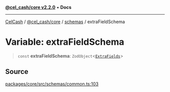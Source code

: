 [**@cel_cash/core v2.2.0**](../../README.md) • **Docs**

***

[CelCash](../../../../packages.md) / [@cel\_cash/core](../../README.md) / [schemas](../README.md) / extraFieldSchema

# Variable: extraFieldSchema

> `const` **extraFieldSchema**: `ZodObject`\<[`ExtraFields`](../../types/type-aliases/ExtraFields.md)\>

## Source

[packages/core/src/schemas/common.ts:103](https://github.com/Pyxlab/celcash/blob/f7cdc752c29f8a0dcef033e212602412d2050afc/packages/core/src/schemas/common.ts#L103)
